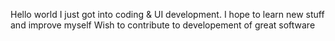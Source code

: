 Hello world
I just got into coding & UI development. I hope to learn new stuff and improve myself
Wish to contribute to developement of great software
